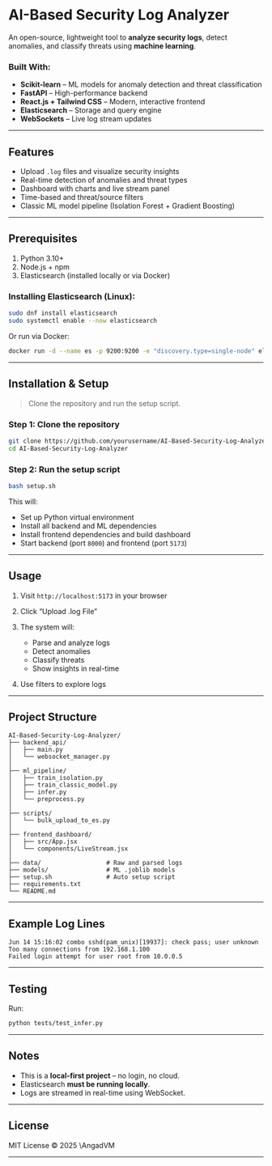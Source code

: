 
# AI-Based Security Log Analyzer

An open-source, lightweight tool to **analyze security logs**, detect anomalies, and classify threats using **machine learning**.

### Built With:

- **Scikit-learn** – ML models for anomaly detection and threat classification  
- **FastAPI** – High-performance backend  
- **React.js + Tailwind CSS** – Modern, interactive frontend  
- **Elasticsearch** – Storage and query engine  
- **WebSockets** – Live log stream updates  

---

## Features

- Upload `.log` files and visualize security insights  
- Real-time detection of anomalies and threat types  
- Dashboard with charts and live stream panel  
- Time-based and threat/source filters  
- Classic ML model pipeline (Isolation Forest + Gradient Boosting)

---

## Prerequisites

1. Python 3.10+  
2. Node.js + npm  
3. Elasticsearch (installed locally or via Docker)

### Installing Elasticsearch (Linux):

```bash
sudo dnf install elasticsearch
sudo systemctl enable --now elasticsearch
````

Or run via Docker:

```bash
docker run -d --name es -p 9200:9200 -e "discovery.type=single-node" elasticsearch:8.7.0
```

---

## Installation & Setup

> Clone the repository and run the setup script.

### Step 1: Clone the repository

```bash
git clone https://github.com/yourusername/AI-Based-Security-Log-Analyzer.git
cd AI-Based-Security-Log-Analyzer
```

### Step 2: Run the setup script

```bash
bash setup.sh
```

This will:

* Set up Python virtual environment
* Install all backend and ML dependencies
* Install frontend dependencies and build dashboard
* Start backend (port `8000`) and frontend (port `5173`)

---

## Usage

1. Visit `http://localhost:5173` in your browser
2. Click “Upload .log File”
3. The system will:

   * Parse and analyze logs
   * Detect anomalies
   * Classify threats
   * Show insights in real-time
4. Use filters to explore logs

---

## Project Structure

```
AI-Based-Security-Log-Analyzer/
├── backend_api/
│   ├── main.py
│   └── websocket_manager.py
│
├── ml_pipeline/
│   ├── train_isolation.py
│   ├── train_classic_model.py
│   ├── infer.py
│   └── preprocess.py
│
├── scripts/
│   └── bulk_upload_to_es.py
│
├── frontend_dashboard/
│   ├── src/App.jsx
│   └── components/LiveStream.jsx
│
├── data/                  # Raw and parsed logs
├── models/                # ML .joblib models
├── setup.sh               # Auto setup script
├── requirements.txt
└── README.md
```

---

## Example Log Lines

```
Jun 14 15:16:02 combo sshd(pam_unix)[19937]: check pass; user unknown  
Too many connections from 192.168.1.100  
Failed login attempt for user root from 10.0.0.5  
```

---

## Testing

Run:

```bash
python tests/test_infer.py
```

---

## Notes

* This is a **local-first project** – no login, no cloud.
* Elasticsearch **must be running locally**.
* Logs are streamed in real-time using WebSocket.

---

## License

MIT License © 2025 \AngadVM

---
